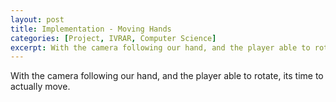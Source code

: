 ```yaml
---
layout: post
title: Implementation - Moving Hands
categories: [Project, IVRAR, Computer Science]
excerpt: With the camera following our hand, and the player able to rotate, its time to actually move.
---
```


With the camera following our hand, and the player able to rotate, its time to actually move.
